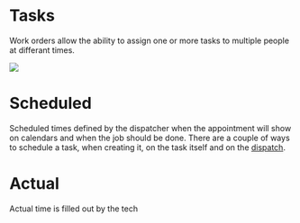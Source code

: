 # Tasks
Work orders allow the ability to assign one or more tasks to multiple people at differant times.

![](https://wiselibrary.blob.core.windows.net/docs/Windows/WorkOrderTasks.png)

# Scheduled
Scheduled times defined by the dispatcher when the appointment will show on calendars and when the job should be done. There are a couple of ways to schedule a task, when creating it, on the task itself and on the  [dispatch](https://docs.wisesoftwareinc.com/enterprise/scheduling/dispatch).

# Actual
Actual time is filled out by the tech

